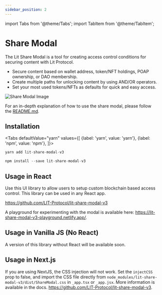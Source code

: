 ```yaml
---
sidebar_position: 2
---
```

import Tabs from '@theme/Tabs';
import TabItem from '@theme/TabItem';

# Share Modal

The Lit Share Modal is a tool for creating access control conditions for securing content with Lit Protocol.

- Secure content based on wallet address, token/NFT holdings, POAP ownership, or DAO membership.
- Create multiple paths for unlocking content by using AND/OR operators.
- Set your most used tokens/NFTs as defaults for quick and easy access.

![Share Modal Image](../../../../static/img/shareModalCover.png)

For an in-depth explanation of how to use the share modal, please follow the [README.md](https://github.com/LIT-Protocol/lit-share-modal-v3#readme).

## Installation

<Tabs
defaultValue="yarn"
values={[
{label: 'yarn', value: 'yarn'},
{label: 'npm', value: 'npm'},
]}>
<TabItem value="yarn">

```js
yarn add lit-share-modal-v3
```

</TabItem>
<TabItem value="npm">

```js
npm install --save lit-share-modal-v3
```
</TabItem>
</Tabs>

## Usage in React

Use this UI library to allow users to setup custom blockchain based access control. This library can be used in any React app.

https://github.com/LIT-Protocol/lit-share-modal-v3

A playground for experimenting with the modal is available here: https://lit-share-modal-v3-playground.netlify.app/.


## Usage in Vanilla JS (No React)

A version of this library without React will be available soon.

[//]: # (To use this library without React, you can use the following package, which wraps the react library up in vanilla JS.)

[//]: # ()
[//]: # (https://github.com/LIT-Protocol/lit-share-modal-v2-vanilla-js)

## Usage in Next.js

If you are using NextJS, the CSS injection will not work. Set the `injectCSS` prop to false, and import the CSS file directly from `node_modules/lit-share-modal-v3/dist/ShareModal.css` in `_app.tsx` or `_app.jsx`.
More information is available in the docs.  https://github.com/LIT-Protocol/lit-share-modal-v3.

